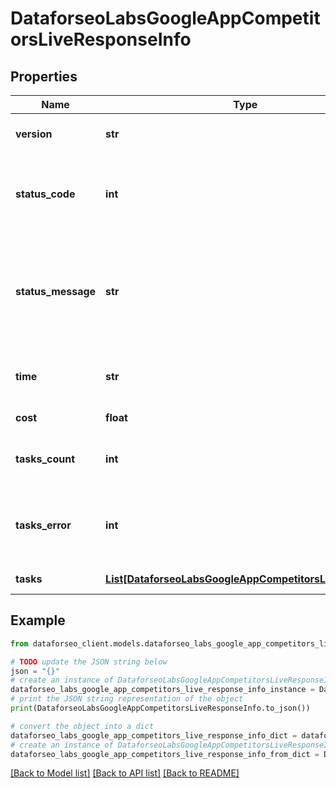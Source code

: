 # DataforseoLabsGoogleAppCompetitorsLiveResponseInfo


## Properties

Name | Type | Description | Notes
------------ | ------------- | ------------- | -------------
**version** | **str** | the current version of the API | [optional] 
**status_code** | **int** | general status code you can find the full list of the response codes here | [optional] 
**status_message** | **str** | general informational message you can find the full list of general informational messages here | [optional] 
**time** | **str** | total execution time, seconds | [optional] 
**cost** | **float** | total tasks cost, USD | [optional] 
**tasks_count** | **int** | the number of tasks in the tasks array | [optional] 
**tasks_error** | **int** | the number of tasks in the tasks array returned with an error | [optional] 
**tasks** | [**List[DataforseoLabsGoogleAppCompetitorsLiveTaskInfo]**](DataforseoLabsGoogleAppCompetitorsLiveTaskInfo.md) | array of tasks | [optional] 

## Example

```python
from dataforseo_client.models.dataforseo_labs_google_app_competitors_live_response_info import DataforseoLabsGoogleAppCompetitorsLiveResponseInfo

# TODO update the JSON string below
json = "{}"
# create an instance of DataforseoLabsGoogleAppCompetitorsLiveResponseInfo from a JSON string
dataforseo_labs_google_app_competitors_live_response_info_instance = DataforseoLabsGoogleAppCompetitorsLiveResponseInfo.from_json(json)
# print the JSON string representation of the object
print(DataforseoLabsGoogleAppCompetitorsLiveResponseInfo.to_json())

# convert the object into a dict
dataforseo_labs_google_app_competitors_live_response_info_dict = dataforseo_labs_google_app_competitors_live_response_info_instance.to_dict()
# create an instance of DataforseoLabsGoogleAppCompetitorsLiveResponseInfo from a dict
dataforseo_labs_google_app_competitors_live_response_info_from_dict = DataforseoLabsGoogleAppCompetitorsLiveResponseInfo.from_dict(dataforseo_labs_google_app_competitors_live_response_info_dict)
```
[[Back to Model list]](../README.md#documentation-for-models) [[Back to API list]](../README.md#documentation-for-api-endpoints) [[Back to README]](../README.md)


